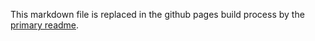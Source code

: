 This markdown file is replaced in the github pages build process by the [primary readme](../README.md).
